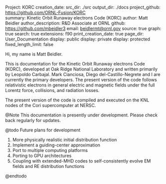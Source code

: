 Project: KORC
creation_date:
src_dir: ./src 
output_dir: ./docs
project_github: https://github.com/ORNL-Fusion/KORC  
summary: Kinetic Orbit Runaway electrons Code (KORC)
author: Matt Beidler
author_description: R&amp;D Associate at ORNL
github: https://github.com/mbeidler3
email: beidlermt@ornl.gov
source: true 
graph: true 
search: true 
extensions: f90
print_creation_date: true 
page_dir: User_Documentation
display: public
display: private
display: protected
fixed_length_limit: false

Hi, my name is Matt Beidler.

This is documentation for the Kinetic Orbit Runaway electrons Code
(KORC), developed at Oak Ridge National Laboratory and written
primarily by Leopoldo Carbajal. Mark Cianciosa, Diego
del-Castillo-Negrete and I are currently the primary developers. The
present version of the code follows relativistic electrons in general
electric and magnetic fields under the full Lorentz force, collisions,
and radiation losses.

The present version of the code is compiled and executed on the KNL
nodes of the Cori supercomputer at NERSC.

@Note This documentation is presently under development. Please check
back regularly for updates.

@todo Future plans for development 

1. More physically realistic initial distribution function
2. Implement a guiding-center approximation 
3. Port to multiple computing platforms 
4. Porting to GPU architectures 
5. Coupling with extended-MHD codes to self-consistently evolve 
EM fields and RE distribution functions


@endtodo
